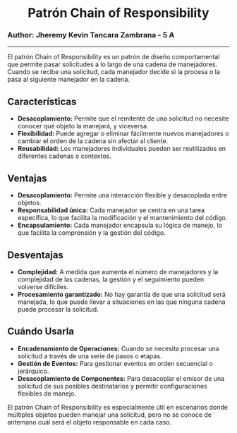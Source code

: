 <div style="text-align: center;">

# Patrón Chain of Responsibility</div>

### Author: Jheremy Kevin Tancara Zambrana - 5 A

---

El patrón Chain of Responsibility es un patrón de diseño comportamental que permite pasar solicitudes a lo largo de una cadena de manejadores. Cuando se recibe una solicitud, cada manejador decide si la procesa o la pasa al siguiente manejador en la cadena.

## Características

- **Desacoplamiento:** Permite que el remitente de una solicitud no necesite conocer qué objeto la manejará, y viceversa.
- **Flexibilidad:** Puede agregar o eliminar fácilmente nuevos manejadores o cambiar el orden de la cadena sin afectar al cliente.
- **Reusabilidad:** Los manejadores individuales pueden ser reutilizados en diferentes cadenas o contextos.

## Ventajas

- **Desacoplamiento:** Permite una interacción flexible y desacoplada entre objetos.
- **Responsabilidad única:** Cada manejador se centra en una tarea específica, lo que facilita la modificación y el mantenimiento del código.
- **Encapsulamiento:** Cada manejador encapsula su lógica de manejo, lo que facilita la comprensión y la gestión del código.

## Desventajas

- **Complejidad:** A medida que aumenta el número de manejadores y la complejidad de las cadenas, la gestión y el seguimiento pueden volverse difíciles.
- **Procesamiento garantizado:** No hay garantía de que una solicitud será manejada, lo que puede llevar a situaciones en las que ninguna cadena puede procesar la solicitud.

## Cuándo Usarla

- **Encadenamiento de Operaciones:** Cuando se necesita procesar una solicitud a través de una serie de pasos o etapas.
- **Gestión de Eventos:** Para gestionar eventos en orden secuencial o jerárquico.
- **Desacoplamiento de Componentes:** Para desacoplar el emisor de una solicitud de sus posibles destinatarios y permitir configuraciones flexibles de manejo.

El patrón Chain of Responsibility es especialmente útil en escenarios donde múltiples objetos pueden manejar una solicitud, pero no se conoce de antemano cuál será el objeto responsable en cada caso.
